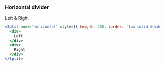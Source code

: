 <demo>

### Horizontal divider

Left & Right.

```jsx live
<Split mode="horizontal" style={{ height: 200, border: '1px solid #dcdee2' }}>
  <div>
    Left
  </div>
  <div>
    Right
  </div>
</Split>
```

</demo>
